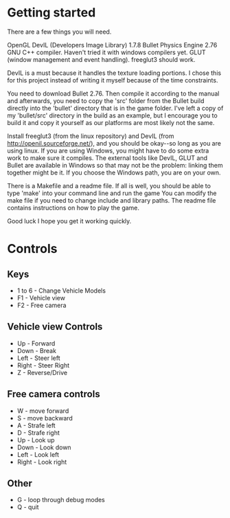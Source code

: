 # Getting started

There are a few things you will need.

OpenGL
DevIL (Developers Image Library) 1.7.8
Bullet Physics Engine 2.76
GNU C++ compiler. Haven't tried it with windows compilers yet.
GLUT (window management and event handling). freeglut3 should work.

DevIL is a must because it handles the texture loading portions. I chose this for this project instead of writing it myself because of the time constraints. 

You need to download Bullet 2.76. Then compile it according to the manual and afterwards, you need to copy the 'src' folder from the Bullet build directly into the 'bullet' directory that is in the game folder. I've left a copy of my 'bullet/src' directory in the build as an example, but I encourage you to build it and copy it yourself as our platforms are most likely not the same.

Install freeglut3 (from the linux repository) and DevIL (from http://openil.sourceforge.net/), and you should be okay--so long as you are using linux. If you are using Windows, you might have to do some extra work to make sure it compiles. The external tools like DevIL, GLUT and Bullet are available in Windows so that may not be the problem: linking them together might be it. If you choose the Windows path, you are on your own.

There is a Makefile and a readme file.
If all is well, you should be able to type 'make' into your command line and run the game
You can modify the make file if you need to change include and library paths.
The readme file contains instructions on how to play the game.

Good luck I hope you get it working quickly.

# Controls

## Keys
* 1 to 6 - Change Vehicle Models
* F1 - Vehicle view
* F2 - Free camera

## Vehicle view Controls
* Up - Forward
* Down - Break
* Left - Steer left
* Right - Steer Right
* Z - Reverse/Drive

## Free camera controls
* W - move forward
* S - move backward
* A - Strafe left
* D - Strafe right
* Up - Look up
* Down - Look down
* Left - Look left
* Right - Look right

## Other
* G - loop through debug modes
* Q - quit
